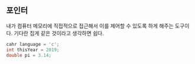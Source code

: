 ## 포인터 

내가 컴퓨터 메모리에 직접적으로 접근해서 이를 제어할 수 있도록 하게 해주는 도구이다. 기다란 집게 같은 것이라고 생각하면 쉽다.

```C#
cahr language = 'c';
int thisYear = 2019;
double pi = 3.14;
```

